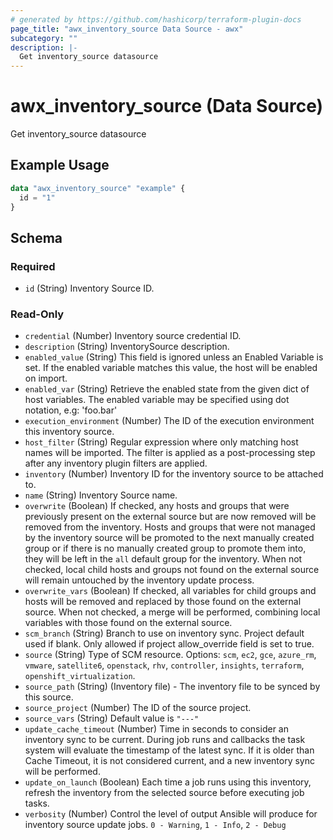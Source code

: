```yaml
---
# generated by https://github.com/hashicorp/terraform-plugin-docs
page_title: "awx_inventory_source Data Source - awx"
subcategory: ""
description: |-
  Get inventory_source datasource
---
```


# awx_inventory_source (Data Source)

Get inventory_source datasource

## Example Usage

```terraform
data "awx_inventory_source" "example" {
  id = "1"
}
```

<!-- schema generated by tfplugindocs -->
## Schema

### Required

- `id` (String) Inventory Source ID.

### Read-Only

- `credential` (Number) Inventory source credential ID.
- `description` (String) InventorySource description.
- `enabled_value` (String) This field is ignored unless an Enabled Variable is set. If the enabled variable matches this value, the host will be enabled on import.
- `enabled_var` (String) Retrieve the enabled state from the given dict of host variables. The enabled variable may be specified using dot notation, e.g: 'foo.bar'
- `execution_environment` (Number) The ID of the execution environment this inventory source.
- `host_filter` (String) Regular expression where only matching host names will be imported. The filter is applied as a post-processing step after any inventory plugin filters are applied.
- `inventory` (Number) Inventory ID for the inventory source to be attached to.
- `name` (String) Inventory Source name.
- `overwrite` (Boolean) If checked, any hosts and groups that were previously present on the external source but are now removed will be removed from the inventory. Hosts and groups that were not managed by the inventory source will be promoted to the next manually created group or if there is no manually created group to promote them into, they will be left in the `all` default group for the inventory. When not checked, local child hosts and groups not found on the external source will remain untouched by the inventory update process.
- `overwrite_vars` (Boolean) If checked, all variables for child groups and hosts will be removed and replaced by those found on the external source. When not checked, a merge will be performed, combining local variables with those found on the external source.
- `scm_branch` (String) Branch to use on inventory sync. Project default used if blank. Only allowed if project allow_override field is set to true.
- `source` (String) Type of SCM resource. Options: `scm`, `ec2`, `gce`, `azure_rm`, `vmware`, `satellite6`, `openstack`, `rhv`, `controller`, `insights`, `terraform`, `openshift_virtualization`.
- `source_path` (String) (Inventory file) - The inventory file to be synced by this source.
- `source_project` (Number) The ID of the source project.
- `source_vars` (String) Default value is `"---"`
- `update_cache_timeout` (Number) Time in seconds to consider an inventory sync to be current. During job runs and callbacks the task system will evaluate the timestamp of the latest sync. If it is older than Cache Timeout, it is not considered current, and a new inventory sync will be performed.
- `update_on_launch` (Boolean) Each time a job runs using this inventory, refresh the inventory from the selected source before executing job tasks.
- `verbosity` (Number) Control the level of output Ansible will produce for inventory source update jobs. `0 - Warning`, `1 - Info`, `2 - Debug`
